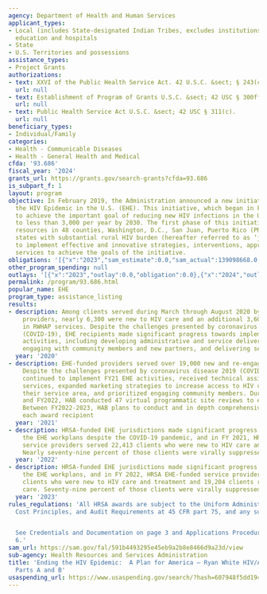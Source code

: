 ```yaml
---
agency: Department of Health and Human Services
applicant_types:
- Local (includes State-designated Indian Tribes, excludes institutions of higher
  education and hospitals
- State
- U.S. Territories and possessions
assistance_types:
- Project Grants
authorizations:
- text: XXVI of the Public Health Service Act. 42 U.S.C. &sect; § 243(c).
  url: null
- text: Establishment of Program of Grants U.S.C. &sect; 42 USC § 300ff-11 et seq.
  url: null
- text: Public Health Service Act U.S.C. &sect; 42 USC § 311(c).
  url: null
beneficiary_types:
- Individual/Family
categories:
- Health - Communicable Diseases
- Health - General Health and Medical
cfda: '93.686'
fiscal_year: '2024'
grants_url: https://grants.gov/search-grants?cfda=93.686
is_subpart_f: 1
layout: program
objective: In February 2019, the Administration announced a new initiative, Ending
  the HIV Epidemic in the U.S. (EHE). This initiative, which began in FY 2020, seeks
  to achieve the important goal of reducing new HIV infections in the United States
  to less than 3,000 per year by 2030. The first phase of this initiative focuses
  resources in 48 counties, Washington, D.C., San Juan, Puerto Rico (PR), and seven
  states with substantial rural HIV burden (hereafter referred to as ‘jurisdictions’)
  to implement effective and innovative strategies, interventions, approaches, and
  services to achieve the goals of the initiative.
obligations: '[{"x":"2023","sam_estimate":0.0,"sam_actual":139098668.0,"usa_spending_actual":139098668.0},{"x":"2024","sam_estimate":0.0,"sam_actual":140000000.0,"usa_spending_actual":0.0},{"x":"2025","sam_estimate":0.0,"sam_actual":0.0,"usa_spending_actual":0.0}]'
other_program_spending: null
outlays: '[{"x":"2023","outlay":0.0,"obligation":0.0},{"x":"2024","outlay":0.0,"obligation":0.0},{"x":"2025","outlay":0.0,"obligation":0.0}]'
permalink: /program/93.686.html
popular_name: EHE
program_type: assistance_listing
results:
- description: Among clients served during March through August 2020 by the EHE-funded
    providers, nearly 6,300 were new to HIV care and an additional 3,600 were re-engaged
    in RWHAP services. Despite the challenges presented by coronavirus disease 2019
    (COVID-19), EHE recipients made significant progress towards implementing EHE
    activities, including developing administrative and service delivery infrastructure,
    engaging with community members and new partners, and delivering services to clients.
  year: '2020'
- description: EHE-funded providers served over 19,000 new and re-engaged clients.
    Despite the challenges presented by coronavirus disease 2019 (COVID-19), EHE recipients
    continued to implement FY21 EHE activities, received technical assistance to enhance
    services, expanded marketing strategies to increase access to HIV care within
    their service area, and prioritized engaging community members. During FY2021
    and FY2022, HAB conducted 47 virtual programmatic site reviews to each program.
    Between FY2022-2023, HAB plans to conduct and in depth comprehensive review of
    each award recipient
  year: '2021'
- description: HRSA-funded EHE jurisdictions made significant progress toward implementing
    the EHE workplans despite the COVID-19 pandemic, and in FY 2021, HRSA EHE-funded
    service providers served 22,413 clients who were new to HIV care and treatment.
    Nearly seventy-nine percent of those clients were virally suppressed.
  year: '2022'
- description: HRSA-funded EHE jurisdictions made significant progress toward implementing
    the EHE workplans, and in FY 2022, HRSA EHE-funded service providers served 22,001
    clients who were new to HIV care and treatment and 19,204 clients re-engaged in
    care. Seventy-nine percent of those clients were virally suppressed.
  year: '2023'
rules_regulations: 'All HRSA awards are subject to the Uniform Administrative Requirements,
  Cost Principles, and Audit Requirements at 45 CFR part 75, and any superseding regulation.


  See Credentials and Documentation on page 3 and Applications Procedures on page
  6.'
sam_url: https://sam.gov/fal/591b4493295e45eb9a2b8e8466d9a23d/view
sub-agency: Health Resources and Services Administration
title: 'Ending the HIV Epidemic:  A Plan for America — Ryan White HIV/AIDS Program
  Parts A and B'
usaspending_url: https://www.usaspending.gov/search/?hash=607948f5dd194c6aff602dcfb2db12bd
---
```

